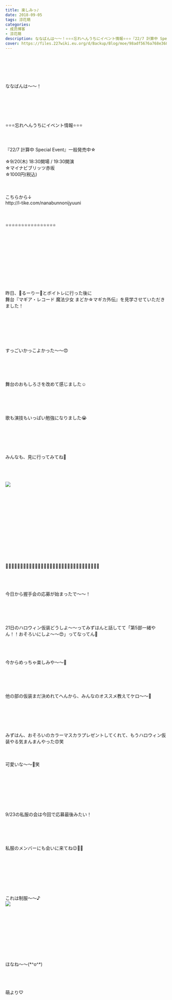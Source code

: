```yaml
---
title: 楽しみっ♪
date: 2018-09-05
tags: 涼花萌
categories: 
- 成员博客
- 涼花萌
description: ななばんは〜〜！⭐️⭐️⭐️忘れへんうちにイベント情報⭐️⭐️⭐️『22/7 計算中 Special Event』一般発売中☆☆9/20(木) 18:30開場 / 19:30開演☆マイナビブリッツ赤坂☆1000...
cover: https://files.227wiki.eu.org/d/Backup/Blog/moe/98adf5676a768e3688b59285c4d70.jpg 
---
```

<div class="blog_detail__main">
<br/>
<br/>
<br/>
<br/>
<br/>
ななばんは〜〜！<br/>
<br/>
<br/>
<br/>
<br/>
<br/>
<br/>
⭐️⭐️⭐️忘れへんうちにイベント情報⭐️⭐️⭐️<br/>
<br/>
<br/>
<br/>
『22/7 計算中 Special Event』一般発売中☆<br/>
<br/>
☆9/20(木) 18:30開場 / 19:30開演<br/>
☆マイナビブリッツ赤坂<br/>
☆1000円(税込)<br/>
<br/>
<br/>
<br/>
こちらから↓<br/>
http://l-tike.com/nanabunnonijyuuni<br/>
<br/>
<br/>
<br/>
⭐️⭐️⭐️⭐️⭐️⭐️⭐️⭐️⭐️⭐️⭐️⭐️⭐️⭐️⭐️⭐️<br/>
<br/>
<br/>
<br/>
<br/>
<br/>
<br/>
<br/>
<br/>
<br/>
<br/>
<br/>
昨日、🐸るーりー🐸とボイトレに行った後に<br/>
舞台『マギア・レコード 魔法少女 まどか☆マギカ外伝』を見学させていただきました！<br/>
<br/>
<br/>
<br/>
<br/>
<br/>
<br/>
<br/>
すっごいかっこよかった〜〜😍<br/>
<br/>
<br/>
<br/>
<br/>
<br/>
舞台のおもしろさを改めて感じました☺️<br/>
<br/>
<br/>
<br/>
<br/>
<br/>
歌も演技もいっぱい勉強になりました😭<br/>
<br/>
<br/>
<br/>
<br/>
<br/>
<br/>
みんなも、見に行ってみてね💓<br/>
<br/>
<br/>
<br/>
<br/>
<img src="https://files.227wiki.eu.org/d/Backup/Blog/moe/98adf5676a768e3688b59285c4d70.jpg"><br/>
<br/>
<br/>
<br/>
<br/>
<br/>
<br/>
<br/>
<br/>
<br/>
<br/>
<br/>
<br/>
<br/>
<br/>
🙌🏻🙌🏻🙌🏻🙌🏻🙌🏻🙌🏻🙌🏻🙌🏻🙌🏻🙌🏻🙌🏻🙌🏻🙌🏻🙌🏻🙌🏻🙌🏻<br/>
<br/>
<br/>
<br/>
<br/>
今日から握手会の応募が始まったで〜〜！<br/>
<br/>
<br/>
<br/>
<br/>
<br/>
21日のハロウィン仮装どうしよ〜〜ってみずはんと話してて「第5部一緒やん！！おそろいにしよ〜〜😍」ってなってん💓<br/>
<br/>
<br/>
<br/>
<br/>
今からめっちゃ楽しみや〜〜💓<br/>
<br/>
<br/>
<br/>
<br/>
<br/>
他の部の仮装まだ決めれてへんから、みんなのオススメ教えてケロ〜〜🐸<br/>
<br/>
<br/>
<br/>
<br/>
<br/>
<br/>
みずはん、おそろいのカラーマスカラプレゼントしてくれて、もうハロウィン仮装やる気まんまんやった😍笑<br/>
<br/>
<br/>
<br/>
可愛いな〜〜💓笑<br/>
<br/>
<br/>
<br/>
<br/>
<br/>
<br/>
<br/>
<br/>
9/23の私服の会は今回で応募最後みたい！<br/>
<br/>
<br/>
<br/>
<br/>
<br/>
私服のメンバーにも会いに来てね😉💓💓<br/>
<br/>
<br/>
<br/>
<br/>
<br/>
<br/>
<br/>
<br/>
これは制服〜〜♪<br/>
<img src="https://files.227wiki.eu.org/d/Backup/Blog/moe/98adf5676a768e3688b59285c4d70-01.jpg"><br/>
<br/>
<br/>
<br/>
<br/>
<br/>
<br/>
<br/>
<br/>
<br/>
<br/>
ほなね〜〜(*^o^*)<br/>
<br/>
<br/>
<br/>
<br/>
萌より♡
<!--twitter-->

<!--//twitter-->
</img></img></div>